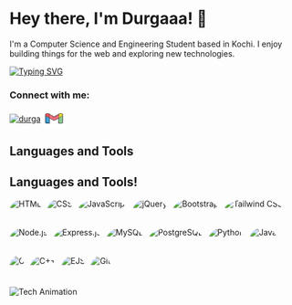 # Hey there, I'm Durgaaa! 👋

I'm a Computer Science and Engineering Student based in Kochi. I enjoy building things for the web and exploring new technologies.

[![Typing SVG](https://readme-typing-svg.herokuapp.com?font=Fira+Code&size=20&pause=1100&color=39FF14&vCenter=true&width=1000&lines=♡+CODE+TO+CREATE+AND+CONNECT+♡)](https://git.io/typing-svg)

<h3 align="left">Connect with me:</h3>
<p align="left">
<a href="https://twitter.com/adithyan_sv" target="blank"><img align="center" src="./twitter.svg" alt="durga" height="30" width="40" /></a>
<a href="https://linkedin.com/in/adithyansv" target="blank"><img align="center" src="./gmail.svg" alt="durga" height="30" width="40" /></a>
</p>

## Languages and Tools
## Languages and Tools!
<div style="display: flex; flex-wrap: wrap; gap: 10px;">
    <img src="https://img.shields.io/badge/-HTML-E34F26?style=for-the-badge&logo=html5&logoColor=white" alt="HTML" title="HTML" height="40" style="border-radius:50%">
    <img src="https://img.shields.io/badge/-CSS-1572B6?style=for-the-badge&logo=css3&logoColor=white" alt="CSS" title="CSS" height="40" style="border-radius:50%">
    <img src="https://img.shields.io/badge/-JavaScript-F7DF1E?style=for-the-badge&logo=javascript&logoColor=black" alt="JavaScript" title="JavaScript" height="40" style="border-radius:50%">
    <img src="https://img.shields.io/badge/-jQuery-0769AD?style=for-the-badge&logo=jquery&logoColor=white" alt="jQuery" title="jQuery" height="40" style="border-radius:50%">
    <img src="https://img.shields.io/badge/-Bootstrap-563D7C?style=for-the-badge&logo=bootstrap&logoColor=white" alt="Bootstrap" title="Bootstrap" height="40" style="border-radius:50%">
    <img src="https://img.shields.io/badge/-Tailwind_CSS-38B2AC?style=for-the-badge&logo=tailwind-css&logoColor=white" alt="Tailwind CSS" title="Tailwind CSS" height="40" style="border-radius:50%">
    <img src="https://img.shields.io/badge/-Node.js-339933?style=for-the-badge&logo=node.js&logoColor=white" alt="Node.js" title="Node.js" height="40" style="border-radius:50%">
    <img src="https://img.shields.io/badge/-Express.js-000000?style=for-the-badge&logo=express&logoColor=white" alt="Express.js" title="Express.js" height="40" style="border-radius:50%">
    <img src="https://img.shields.io/badge/-MySQL-4479A1?style=for-the-badge&logo=mysql&logoColor=white" alt="MySQL" title="MySQL" height="40" style="border-radius:50%">
    <img src="https://img.shields.io/badge/-PostgreSQL-336791?style=for-the-badge&logo=postgresql&logoColor=white" alt="PostgreSQL" title="PostgreSQL" height="40" style="border-radius:50%">
    <img src="https://img.shields.io/badge/-Python-3776AB?style=for-the-badge&logo=python&logoColor=white" alt="Python" title="Python" height="40" style="border-radius:50%">
    <img src="https://img.shields.io/badge/-Java-007396?style=for-the-badge&logo=java&logoColor=white" alt="Java" title="Java" height="40" style="border-radius:50%">
    <img src="https://img.shields.io/badge/-C-A8B9CC?style=for-the-badge&logo=c&logoColor=white" alt="C" title="C" height="40" style="border-radius:50%">
    <img src="https://img.shields.io/badge/-C++-00599C?style=for-the-badge&logo=c%2B%2B&logoColor=white" alt="C++" title="C++" height="40" style="border-radius:50%">
    <img src="https://img.shields.io/badge/-EJS-2B2B2B?style=for-the-badge&logo=ejs&logoColor=white" alt="EJS" title="EJS" height="40" style="border-radius:50%">
    <img src="https://img.shields.io/badge/-Git-F05032?style=for-the-badge&logo=git&logoColor=white" alt="Git" title="Git" height="40" style="border-radius:50%">
</div>





![Tech Animation](https://example.com/your-gif-url.gif)
